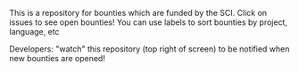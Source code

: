 This is a repository for bounties which are funded by the SCI. Click on issues to see open bounties! You can use labels to sort bounties by project, language, etc

Developers: "watch" this repository (top right of screen) to be notified when new bounties are opened!
